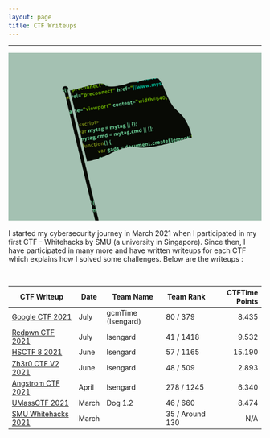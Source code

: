 ```yaml
---
layout: page
title: CTF Writeups
---
```

<hr/>

![CTF Writeups Main Page](/assets/img/ctfImages/misc/genericCTFimage.png)

I started my cybersecurity journey in March 2021 when I participated in my first CTF - Whitehacks by SMU (a university in Singapore). Since then, I have participated in many more and have written writeups for each CTF which explains how I solved some challenges. Below are the writeups :

<br/>

| CTF Writeup | Date | Team Name | Team Rank | CTFTime Points | 
| ------------- |  ------- | ----- | ---- | -----: |
|[Google CTF 2021](https://angmar2722.github.io/CTFwriteups/2021/google2021/) | July | gcmTime (Isengard) | 80 / 379 | 8.435 |
|[Redpwn CTF 2021](https://angmar2722.github.io/CTFwriteups/2021/redpwn2021/) | July | Isengard | 41 / 1418 | 9.532 | 
|[HSCTF 8 2021](https://angmar2722.github.io/CTFwriteups/2021/hsctf2021/) | June | Isengard | 57 / 1165 | 15.190 | 
|[Zh3r0 CTF V2 2021](https://angmar2722.github.io/CTFwriteups/2021/zh3r02021/) | June | Isengard | 48 / 509 | 2.893 |
|[Angstrom CTF 2021](https://angmar2722.github.io/CTFwriteups/2021/actf2021/) | April | Isengard | 278 / 1245 | 6.340 |
|[UMassCTF 2021](https://angmar2722.github.io/CTFwriteups/2021/umass2021/) | March | Dog 1.2 | 46 / 660 | 8.474 |
|[SMU Whitehacks 2021](https://angmar2722.github.io/CTFwriteups/2021/wh2021/) | March | | 35 / Around 130 | N/A |

<br/>
